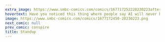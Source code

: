 ```yaml
---
extra_image: https://www.smbc-comics.com/comics/167717252220230223after.png
hovertext: Have you noticed this thing where people say AI will never be as good as Shakespeare, but then nobody mentions that none of us are as good as Shakespeare?
image: https://www.smbc-comics.com/comics/1677172450-20230223.png
next_comic: null
prev_comic: conspire
title: Standup
---
```


